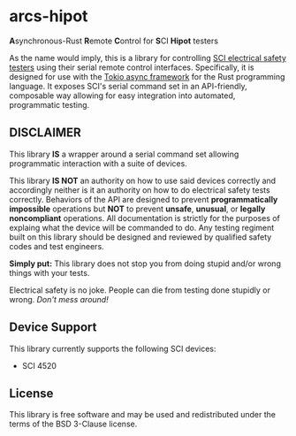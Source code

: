 # arcs-hipot
**A**synchronous-Rust **R**emote **C**ontrol for **S**CI **Hipot** testers

As the name would imply, this is a library for controlling
[SCI electrical safety testers](https://www.hipot.com/products.html) using their
serial remote control interfaces. Specifically, it is designed for use with the
[Tokio async framework](https://tokio.rs) for the Rust programming
language. It exposes SCI's serial command set in an API-friendly, composable
way allowing for easy integration into automated, programmatic testing.

## DISCLAIMER
This library **IS** a wrapper around a serial command set allowing programmatic
interaction with a suite of devices.

This library **IS NOT** an authority on how to use said devices correctly and
accordingly neither is it an authority on how to do electrical safety tests correctly.
Behaviors of the API are designed to prevent **programmatically impossible**
operations but **NOT** to prevent **unsafe**, **unusual**, or **legally noncompliant**
operations. All documentation is strictly for the purposes of explaing what the
device will be commanded to do. Any testing regiment built on this library
should be designed and reviewed by qualified safety codes and test engineers.

**Simply put:** This library does not stop you from doing stupid and/or wrong things
with your tests.

Electrical safety is no joke. People can die from testing done stupidly or wrong.
_Don't mess around!_

## Device Support
This library currently supports the following SCI devices:
  - SCI 4520

## License
This library is free software and may be used and redistributed under the terms
of the BSD 3-Clause license.
